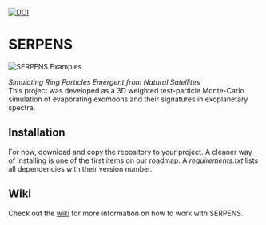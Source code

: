 [![DOI](https://zenodo.org/badge/522167778.svg)](https://zenodo.org/badge/latestdoi/522167778)

# SERPENS

![SERPENS Examples](https://github.com/moritzmzw/SERPENS/blob/master/docs/img/W69.png)

_Simulating Ring Particles Emergent from Natural Satellites_ <br>
This project was developed as a 3D weighted test-particle Monte-Carlo simulation of evaporating exomoons and their signatures in exoplanetary spectra. 

## Installation
For now, download and copy the repository to your project. A cleaner way of installing is one of the first items on our roadmap. 
A _requirements.txt_ lists all dependencies with their version number.

## Wiki
Check out the [wiki](https://github.com/momzw/SERPENS/wiki) for more information on how to work with SERPENS. 
